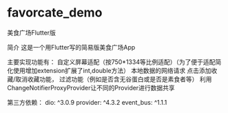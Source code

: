 # favorcate_demo
美食广场Flutter版

简介
这是一个用Flutter写的简易版美食广场App

主要实现功能有：
自定义屏幕适配（按750*1334等比例适配）（为了便于适配简化使用增加extension扩展了int,double方法）
本地数据的网络请求
点击添加收藏/取消收藏功能，
过滤功能（例如是否含无谷蛋白或是否是素食者等）
利用ChangeNotifierProxyProvider让不同的Provider进行数据共享


第三方依赖：
dio: ^3.0.9
provider: ^4.3.2
event_bus: ^1.1.1
